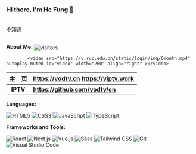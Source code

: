 ### Hi there, I'm He Fung 👋

<pre>

不知道

</pre>

**About Me:** <img src="https://visitor-badge.laobi.icu/badge?page_id=maomao1996.maomao1996" align="center" alt="visitors">


            <video src="https://v.ruc.edu.cn/static/login/img/6month.mp4" autoplay muted id="video" width="260" align="right" ></video>

|   主&emsp;页   | <https://vodtv.cn>    <https://viptv.work>                                    |
| :------------: | :------------------------------------------------------- |
| **IPTV** | **<https://github.com/vodtv/cn>**          |

**Languages:**

![HTML5](https://img.shields.io/badge/HTML5-E34F26?logo=HTML5&logoColor=fff)
![CSS3](https://img.shields.io/badge/CSS3-1572B6?logo=CSS3&logoColor=fff)
![JavaScript](https://img.shields.io/badge/JavaScript-F7DF1E?logo=JavaScript&logoColor=333)
![TypeScript](https://img.shields.io/badge/TypeScript-3178C6?logo=TypeScript&logoColor=fff)

**Frameworks and Tools:**

![React](https://img.shields.io/badge/React-61DAFB?logo=React&logoColor=333)
![Next.js](https://img.shields.io/badge/Next.js-000000?logo=Next.js&logoColor=fff)
![Vue.js](https://img.shields.io/badge/Vue.js-4FC08D?logo=Vue.js&logoColor=fff)
![Sass](https://img.shields.io/badge/Sass-CC6699?logo=Sass&logoColor=fff)
![Tailwind CSS](https://img.shields.io/badge/Tailwind%20CSS-06B6D4?logo=TailwindCSS&logoColor=fff)
![Git](https://img.shields.io/badge/Git-F05032?logo=Git&logoColor=fff)
![Visual Studio Code](https://img.shields.io/badge/VS%20CODE-007ACC?logo=VisualStudioCode&logoColor=fff)


